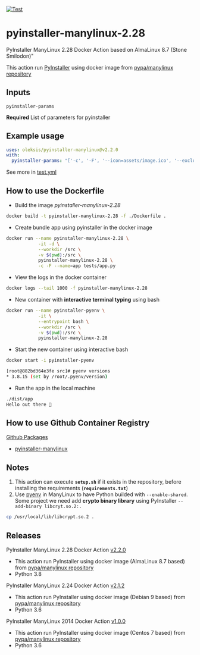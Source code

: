 [![Test](https://github.com/oleksis/pyinstaller-manylinux/workflows/Test/badge.svg)](https://github.com/oleksis/pyinstaller-manylinux/actions/workflows/test.yml)

# pyinstaller-manylinux-2.28
PyInstaller ManyLinux 2.28 Docker Action based on AlmaLinux 8.7 (Stone Smilodon)"

This action run [PyInstaller](https://www.pyinstaller.org/) using docker image from [pypa/manylinux repository](https://quay.io/repository/pypa/manylinux_2_28_x86_64)

## Inputs
`pyinstaller-params`

**Required** List of parameters for pyinstaller

## Example usage
```yaml
uses: oleksis/pyinstaller-manylinux@v2.2.0
with:
  pyinstaller-params: "['-c', '-F', '--icon=assets/image.ico', '--exclude-module=test', '--name=app-binary', 'app_module/__main__.py']"
```

See more in [test.yml](.github/workflows/test.yml)

## How to use the Dockerfile
- Build the image *pyinstaller-manylinux-2.28*
```bash
docker build -t pyinstaller-manylinux-2.28 -f ./Dockerfile .
```
- Create bundle app using pyinstaller in the docker image
```bash
docker run --name pyinstaller-manylinux-2.28 \
            -it -d \
            --workdir /src \
            -v $(pwd):/src \
            pyinstaller-manylinux-2.28 \
            -c -F --name=app tests/app.py
```
- View the logs in the docker container
```bash   
docker logs --tail 1000 -f pyinstaller-manylinux-2.28
```
- New container with **interactive terminal typing** using bash
```bash
docker run --name pyinstaller-pyenv \
            -it \
            --entrypoint bash \
            --workdir /src \
            -v $(pwd):/src \
            pyinstaller-manylinux-2.28
```
- Start the new container using interactive bash
```bash
docker start -i pyinstaller-pyenv

[root@882bd364e3fe src]# pyenv versions
* 3.8.15 (set by /root/.pyenv/version)
```
- Run the app in the local machine
```bash
./dist/app
Hello out there 👋
```

## How to use Github Container Registry
[Github Packages](https://docs.github.com/en/packages/working-with-a-github-packages-registry/working-with-the-container-registry)
- [pyinstaller-manylinux](https://github.com/oleksis/pyinstaller-manylinux/pkgs/container/pyinstaller-manylinux)

## Notes

1. This action can execute **`setup.sh`** if it exists in the repository, before installing the requirements (**`requirements.txt`**)
2. Use [pyenv](https://github.com/pyenv/pyenv) in ManyLinux to have Python builded with `--enable-shared`.
   Some project we need add **crypto binary library** using PyInstaller `--add-binary libcryt.so.2:.`
```bash
cp /usr/local/lib/libcrypt.so.2 .
```

## Releases
PyInstaller ManyLinux 2.28 Docker Action [v2.2.0](https://github.com/oleksis/pyinstaller-manylinux/releases/tag/v2.2.0)
- This action run PyInstaller using docker image (AlmaLinux 8.7 based) from [pypa/manylinux repository](https://quay.io/repository/pypa/manylinux_2_28_x86_64)
- Python 3.8

PyInstaller ManyLinux 2.24 Docker Action [v2.1.2](https://github.com/oleksis/pyinstaller-manylinux/releases/tag/v2.1.2)
- This action run PyInstaller using docker image (Debian 9 based) from [pypa/manylinux repository](https://quay.io/repository/pypa/manylinux_2_24_x86_64)
- Python 3.6

PyInstaller ManyLinux 2014 Docker Action [v1.0.0](https://github.com/oleksis/pyinstaller-manylinux/releases/tag/v1)
- This action run PyInstaller using docker image (Centos 7 based) from [pypa/manylinux repository](https://quay.io/repository/pypa/manylinux2014_x86_64)
- Python 3.6
